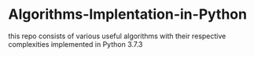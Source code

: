 # Algorithms-Implentation-in-Python
this repo consists of various useful algorithms with their respective complexities implemented in Python 3.7.3
